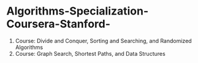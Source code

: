 # Algorithms-Specialization-Coursera-Stanford-
  1.  Course: Divide and Conquer, Sorting and Searching, and Randomized Algorithms
  2.  Course: Graph Search, Shortest Paths, and Data Structures
